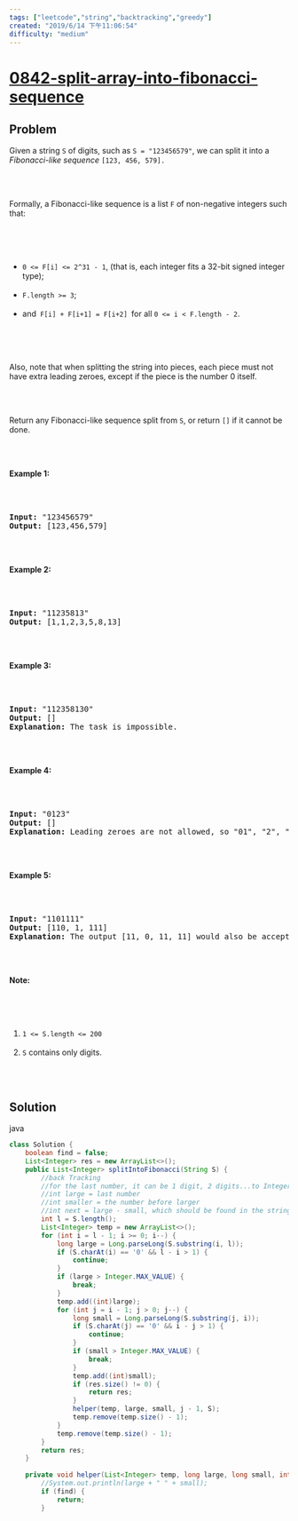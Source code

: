 ```yaml
---
tags: ["leetcode","string","backtracking","greedy"]
created: "2019/6/14 下午11:06:54"
difficulty: "medium"
---
```


# [0842-split-array-into-fibonacci-sequence](https://leetcode.com/problems/split-array-into-fibonacci-sequence/)

## Problem
<div><p>Given a string <code>S</code>&nbsp;of digits, such as <code>S = "123456579"</code>, we can split it into a <em>Fibonacci-like sequence</em>&nbsp;<code>[123, 456, 579].</code></p><br><br><p>Formally, a Fibonacci-like sequence is a list&nbsp;<code>F</code> of non-negative integers such that:</p><br><br><ul><br>	<li><code>0 &lt;= F[i] &lt;= 2^31 - 1</code>, (that is,&nbsp;each integer fits a 32-bit signed integer type);</li><br>	<li><code>F.length &gt;= 3</code>;</li><br>	<li>and<code> F[i] + F[i+1] = F[i+2] </code>for all <code>0 &lt;= i &lt; F.length - 2</code>.</li><br></ul><br><br><p>Also, note that when splitting the string into pieces, each piece must not have extra leading zeroes, except if the piece is the number 0 itself.</p><br><br><p>Return any Fibonacci-like sequence split from <code>S</code>, or return <code>[]</code> if it cannot be done.</p><br><br><p><strong>Example 1:</strong></p><br><br><pre><strong>Input: </strong>"123456579"<br><strong>Output: </strong>[123,456,579]<br></pre><br><br><p><strong>Example 2:</strong></p><br><br><pre><strong>Input: </strong>"11235813"<br><strong>Output: </strong>[1,1,2,3,5,8,13]<br></pre><br><br><p><strong>Example 3:</strong></p><br><br><pre><strong>Input: </strong>"112358130"<br><strong>Output: </strong>[]<br><strong>Explanation: </strong>The task is impossible.<br></pre><br><br><p><strong>Example 4:</strong></p><br><br><pre><strong>Input: </strong>"0123"<br><strong>Output: </strong>[]<br><strong>Explanation: </strong>Leading zeroes are not allowed, so "01", "2", "3" is not valid.<br></pre><br><br><p><strong>Example 5:</strong></p><br><br><pre><strong>Input: </strong>"1101111"<br><strong>Output: </strong>[110, 1, 111]<br><strong>Explanation: </strong>The output [11, 0, 11, 11] would also be accepted.<br></pre><br><br><p><strong>Note: </strong></p><br><br><ol><br>	<li><code>1 &lt;= S.length&nbsp;&lt;= 200</code></li><br>	<li><code>S</code> contains only digits.</li><br></ol><br></div>

## Solution

java
```java
class Solution {
    boolean find = false;
    List<Integer> res = new ArrayList<>();
    public List<Integer> splitIntoFibonacci(String S) {
        //back Tracking
        //for the last number, it can be 1 digit, 2 digits...to Integer.MAX__VALUE
        //int large = last number
        //int smaller = the number before larger
        //int next = large - small, which should be found in the string before index
        int l = S.length();
        List<Integer> temp = new ArrayList<>();
        for (int i = l - 1; i >= 0; i--) {
            long large = Long.parseLong(S.substring(i, l)); 
            if (S.charAt(i) == '0' && l - i > 1) {
                continue;
            }
            if (large > Integer.MAX_VALUE) {
                break;
            }
            temp.add((int)large);
            for (int j = i - 1; j > 0; j--) {
                long small = Long.parseLong(S.substring(j, i));
                if (S.charAt(j) == '0' && i - j > 1) {
                    continue;
                }
                if (small > Integer.MAX_VALUE) {
                    break;
                }
                temp.add((int)small);
                if (res.size() != 0) {
                    return res;
                }
                helper(temp, large, small, j - 1, S);
                temp.remove(temp.size() - 1);
            }
            temp.remove(temp.size() - 1);
        }
        return res;
    }
    
    private void helper(List<Integer> temp, long large, long small, int index, String s) {
        //System.out.println(large + " " + small);
        if (find) {
            return;
        }
​
```
